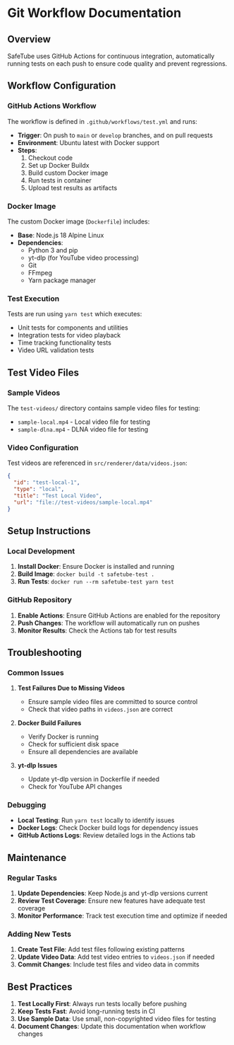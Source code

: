 # Git Workflow Documentation

## Overview

SafeTube uses GitHub Actions for continuous integration, automatically running tests on each push to ensure code quality and prevent regressions.

## Workflow Configuration

### GitHub Actions Workflow

The workflow is defined in `.github/workflows/test.yml` and runs:

- **Trigger**: On push to `main` or `develop` branches, and on pull requests
- **Environment**: Ubuntu latest with Docker support
- **Steps**:
  1. Checkout code
  2. Set up Docker Buildx
  3. Build custom Docker image
  4. Run tests in container
  5. Upload test results as artifacts

### Docker Image

The custom Docker image (`Dockerfile`) includes:

- **Base**: Node.js 18 Alpine Linux
- **Dependencies**: 
  - Python 3 and pip
  - yt-dlp (for YouTube video processing)
  - Git
  - FFmpeg
  - Yarn package manager

### Test Execution

Tests are run using `yarn test` which executes:

- Unit tests for components and utilities
- Integration tests for video playback
- Time tracking functionality tests
- Video URL validation tests

## Test Video Files

### Sample Videos

The `test-videos/` directory contains sample video files for testing:

- `sample-local.mp4` - Local video file for testing
- `sample-dlna.mp4` - DLNA video file for testing

### Video Configuration

Test videos are referenced in `src/renderer/data/videos.json`:

```json
{
  "id": "test-local-1",
  "type": "local",
  "title": "Test Local Video",
  "url": "file://test-videos/sample-local.mp4"
}
```

## Setup Instructions

### Local Development

1. **Install Docker**: Ensure Docker is installed and running
2. **Build Image**: `docker build -t safetube-test .`
3. **Run Tests**: `docker run --rm safetube-test yarn test`

### GitHub Repository

1. **Enable Actions**: Ensure GitHub Actions are enabled for the repository
2. **Push Changes**: The workflow will automatically run on pushes
3. **Monitor Results**: Check the Actions tab for test results

## Troubleshooting

### Common Issues

1. **Test Failures Due to Missing Videos**
   - Ensure sample video files are committed to source control
   - Check that video paths in `videos.json` are correct

2. **Docker Build Failures**
   - Verify Docker is running
   - Check for sufficient disk space
   - Ensure all dependencies are available

3. **yt-dlp Issues**
   - Update yt-dlp version in Dockerfile if needed
   - Check for YouTube API changes

### Debugging

- **Local Testing**: Run `yarn test` locally to identify issues
- **Docker Logs**: Check Docker build logs for dependency issues
- **GitHub Actions Logs**: Review detailed logs in the Actions tab

## Maintenance

### Regular Tasks

1. **Update Dependencies**: Keep Node.js and yt-dlp versions current
2. **Review Test Coverage**: Ensure new features have adequate test coverage
3. **Monitor Performance**: Track test execution time and optimize if needed

### Adding New Tests

1. **Create Test File**: Add test files following existing patterns
2. **Update Video Data**: Add test video entries to `videos.json` if needed
3. **Commit Changes**: Include test files and video data in commits

## Best Practices

1. **Test Locally First**: Always run tests locally before pushing
2. **Keep Tests Fast**: Avoid long-running tests in CI
3. **Use Sample Data**: Use small, non-copyrighted video files for testing
4. **Document Changes**: Update this documentation when workflow changes 